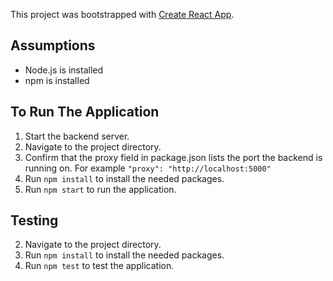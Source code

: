 This project was bootstrapped with [Create React App](https://github.com/facebook/create-react-app).

## Assumptions
- Node.js is installed
- npm is installed

## To Run The Application
1. Start the backend server.
2. Navigate to the project directory.
3. Confirm that the proxy field in package.json lists the port the backend is running on.
 For example `"proxy": "http://localhost:5000"`
4. Run `npm install` to install the needed packages.
5. Run `npm start` to run the application.

## Testing
2. Navigate to the project directory.
4. Run `npm install` to install the needed packages.
5. Run `npm test` to test the application.
